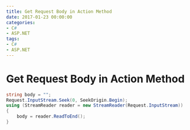 ```yaml
---
title: Get Request Body in Action Method
date: 2017-01-23 00:00:00
categories:
- C#
- ASP.NET
tags:
- C#
- ASP.NET
---
```


# Get Request Body in Action Method

```C#
string body = "";
Request.InputStream.Seek(0, SeekOrigin.Begin);
using (StreamReader reader = new StreamReader(Request.InputStream))
{
    body = reader.ReadToEnd();
}
```